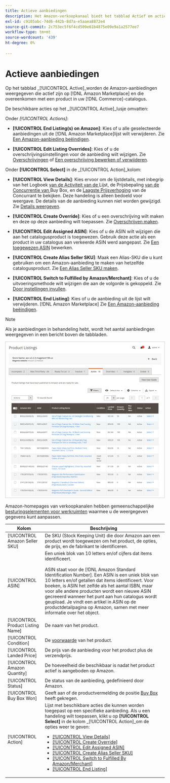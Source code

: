 ```yaml
---
title: Actieve aanbiedingen
description: Het Amazon-verkoopkanaal biedt het tabblad Actief om actieve Amazon-aanbiedingen te controleren en die overeenkomen met een product in uw Adobe Commerce-catalogus.
exl-id: c9105abc-74d6-442b-8d7a-e5aaea8872e4
source-git-commit: 2c753ec5f6f4cd509e61b4875e09e9a1a2577ee7
workflow-type: tm+mt
source-wordcount: '439'
ht-degree: 0%

---
```


# Actieve aanbiedingen

Op het tabblad _[!UICONTROL Active]_worden de Amazon-aanbiedingen weergegeven die actief zijn op [!DNL Amazon Marketplace] en die overeenkomen met een product in uw [!DNL Commerce]-catalogus.

De beschikbare acties op het _[!UICONTROL Active]_lusje omvatten:

Onder _[!UICONTROL Actions]_:

- **[!UICONTROL End Listing(s) on Amazon]**: Kies of u alle geselecteerde aanbiedingen uit de  [!DNL Amazon Marketplace]lijst wilt verwijderen. Zie [Een Amazon-aanbieding beëindigen](./end-listings-manually.md).

- **[!UICONTROL Edit Listing Overrides]**: Kies of u de overschrijvingsinstellingen voor de aanbieding wilt wijzigen. Zie [Overschrijvingen](./overrides.md) of [Een overschrijving bewerken of verwijderen](./creating-editing-overrides.md#edit-override-single-listing).

Onder **[!UICONTROL Select]** in de _[!UICONTROL Action]_kolom:

- **[!UICONTROL View Details]**: Kies ervoor om de lijstdetails, met inbegrip van het Logboek [ van de Activiteit van de ](./product-listing-details.md#listing-activity-log)Lijst, de Prijsbepaling [ van de Concurrentie van ](./product-listing-details.md#buy-box-competitor-pricing)Buy Box, en de  [Laagste Prijsverhoging](./product-listing-details.md#lowest-competitor-pricing) van de Concurrant te bekijken. Deze handeling is alleen bedoeld voor weergave. De details van de aanbieding kunnen niet worden gewijzigd. Zie [Details weergeven](./product-listing-details.md).

- **[!UICONTROL Create Override]**: Kies of u een overschrijving wilt maken en deze op deze aanbieding wilt toepassen. Zie [Overschrijven maken](./creating-editing-overrides.md).

- **[!UICONTROL Edit Assigned ASIN]**: Kies of u de ASIN wilt wijzigen die aan het catalogusproduct is toegewezen. Gebruik deze actie als een product in uw catalogus aan verkeerde ASIN werd aangepast. Zie [Een toegewezen ASIN](./edit-assigned-asin.md) bewerken.

- **[!UICONTROL Create Alias Seller SKU]**: Maak een Alias-SKU die u kunt gebruiken om een Amazon-aanbieding te maken van hetzelfde catalogusproduct. Zie [Een Alias Seller SKU maken](./create-alias-seller-sku.md).

- **[!UICONTROL Switch to Fulfilled by Amazon/Merchant]**: Kies of u de uitvoeringsmethode wilt wijzigen die aan de volgorde is gekoppeld. Zie [Door instellingen invullen](./fulfilled-by.md#configure-fulfilled-by-settings).

- **[!UICONTROL End Listing]**: Kies of u de aanbieding uit de lijst wilt verwijderen.  [!DNL Amazon Marketplace] Zie [Een Amazon-aanbieding beëindigen](./end-listings-manually.md).

>[!NOTE]
>
>Als je aanbiedingen in behandeling hebt, wordt het aantal aanbiedingen weergegeven in een bericht boven de tabbladen.

![Actieve aanbiedingen](assets/amazon-active-listings.png)

Amazon-homepages van verkoopkanalen hebben gemeenschappelijke [besturingselementen voor werkruimten](./workspace-controls.md) waarmee u de weergegeven gegevens kunt aanpassen.

| Kolom | Beschrijving |
|--- |--- |
| [!UICONTROL Amazon Seller SKU] | De SKU (Stock Keeping Unit) die door Amazon aan een product wordt toegewezen om het product, de opties, de prijs, en de fabrikant te identificeren. |
| [!UICONTROL ASIN] | Een uniek blok van 10 letters en/of cijfers dat items identificeert. <br><br>ASIN staat voor de  [!DNL Amazon Standard Identification Number]. Een ASIN is een uniek blok van 10 letters en/of getallen dat items identificeert. Voor boeken, is ASIN het zelfde als het aantal ISBN, maar voor alle andere producten wordt een nieuwe ASIN gecreeerd wanneer het punt aan hun catalogus wordt geupload. Je vindt een artikel in ASIN op de productdetailpagina op Amazon, samen met meer informatie over het object. |
| [!UICONTROL Product Listing Name] | De naam van het product. |
| [!UICONTROL Condition] | De [voorwaarde](./product-listing-condition.md) van het product. |
| [!UICONTROL Landed Price] | De prijs van de aanbieding voor het product plus de verzendprijs. |
| [!UICONTROL Amazon Quantity] | De hoeveelheid die beschikbaar is nadat het product actief is aangeboden op Amazon. |
| [!UICONTROL Status] | De status van de aanbieding, gedefinieerd door Amazon. |
| [!UICONTROL Buy Box Won] | Geeft aan of de productvermelding de positie [Buy Box](./buy-box-competitor-pricing.md) heeft gekregen. |
| [!UICONTROL Action] | Lijst met beschikbare acties die kunnen worden toegepast op een specifieke aanbieding. Als u een handeling wilt toepassen, klikt u op **[!UICONTROL Select]** in de kolom _[!UICONTROL Action]_om de opties weer te geven:<ul><li>[[!UICONTROL View Details]](./product-listing-details.md)</li><li>[[!UICONTROL Create Override]](./creating-editing-overrides.md)</li><li>[[!UICONTROL Edit Assigned ASIN]](./edit-assigned-asin.md)</li><li>[[!UICONTROL Create Alias Seller SKU]](./create-alias-seller-sku.md#region-specific)</li><li>[[!UICONTROL Switch to Fulfilled By Amazon/Merchant]](./fulfilled-by.md#configure-fulfilled-by-settings)</li><li>[[!UICONTROL End Listing]](./end-listings-manually.md)</li></ul> |
